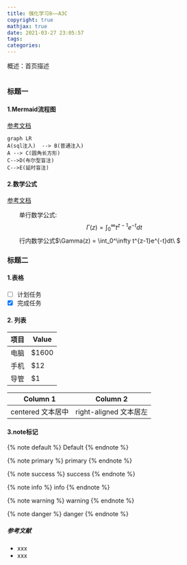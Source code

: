 ```yaml
---
title: 强化学习8——A3C
copyright: true
mathjax: true
date: 2021-03-27 23:05:57
tags:
categories:
---
```


概述：首页描述

![]()

<!--more-->

### 标题一

#### 1.Mermaid流程图

[参考文档](https://mermaidjs.github.io/#/flowchart?id=graph)

~~~mermaid
graph LR
A(sql注入)  --> B(普通注入)
A --> C(圆角长方形)
C-->D(布尔型盲注)
C-->E(延时盲注)
~~~

#### 2.数学公式

[参考文档](https://khan.github.io/KaTeX/)

&emsp;&emsp;单行数学公式:
$$
\Gamma(z) = \int_0^\infty t^{z-1}e^{-t}dt\
$$
&emsp;&emsp;行内数学公式$\Gamma(z) = \int_0^\infty t^{z-1}e^{-t}dt\ $
					
				
			

### 标题二

#### 1.表格



- [ ] 计划任务
- [x] 完成任务

#### 2. 列表

| 项目 | Value |
| ---- | ----- |
| 电脑 | $1600 |
| 手机 | $12   |
| 导管 | $1    |

|     Column 1      |               Column 2 |
| :---------------: | --------------------- |
| centered 文本居中 | right-aligned 文本居左 |



#### 3.note标记

{% note  default %}
Default
{% endnote %}

{% note  primary %}
primary
{% endnote %}

{% note  success %}
success
{% endnote %}

{% note  info %}
info
{% endnote %}

{% note  warning %}
warning
{% endnote %}

{% note  danger %}
danger
{% endnote %}





##### 参考文献

- xxx
- xxx